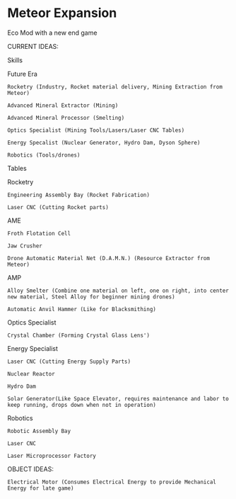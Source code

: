 # Meteor Expansion
 Eco Mod with a new end game

CURRENT IDEAS:

Skills

  Future Era
  
    Rocketry (Industry, Rocket material delivery, Mining Extraction from Meteor)
    
    Advanced Mineral Extractor (Mining)
    
    Advanced Mineral Processor (Smelting)
    
    Optics Specialist (Mining Tools/Lasers/Laser CNC Tables)
    
    Energy Specalist (Nuclear Generator, Hydro Dam, Dyson Sphere)
    
    Robotics (Tools/drones)
    

Tables

  Rocketry
  
    Engineering Assembly Bay (Rocket Fabrication)
    
    Laser CNC (Cutting Rocket parts)
    
    
  AME
  
    Froth Flotation Cell
    
    Jaw Crusher
    
    Drone Automatic Material Net (D.A.M.N.) (Resource Extractor from Meteor)
    
    
  AMP
  
    Alloy Smelter (Combine one material on left, one on right, into center new material, Steel Alloy for beginner mining drones)
    
    Automatic Anvil Hammer (Like for Blacksmithing)
    
    
  Optics Specialist
  
    Crystal Chamber (Forming Crystal Glass Lens')
    
    
  Energy Specialist
  
    Laser CNC (Cutting Energy Supply Parts)
    
    Nuclear Reactor
    
    Hydro Dam
    
    Solar Generator(Like Space Elevator, requires maintenance and labor to keep running, drops down when not in operation)
    
    
  Robotics
  
    Robotic Assembly Bay
    
    Laser CNC
    
    Laser Microprocessor Factory
    
    



OBJECT IDEAS:

    Electrical Motor (Consumes Electrical Energy to provide Mechanical Energy for late game)
